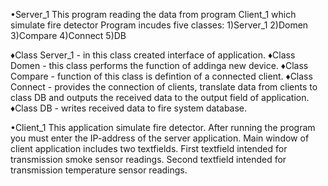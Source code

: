 •Server_1 
This program reading the data from program Client_1 which simulate fire detector
Program incudes five classes:
1)Server_1
2)Domen
3)Compare
4)Connect
5)DB

♦Class Server_1 - in this class created interface of application.
♦Class Domen - this class performs the function of addinga new device.
♦Class Compare - function of this class is defintion of a connected client.
♦Class Connect - provides the connection of clients, translate data from clients to class DB and outputs the received data to the output field of application. 
♦Class DB - writes received data to fire system database.

•Client_1
This application simulate fire detector. After running the program you must enter the IP-address of the server application.
Main window of client application includes two textfields. 
First textfield intended for transmission smoke sensor readings.
Second textfield intended for transmission temperature sensor readings.

